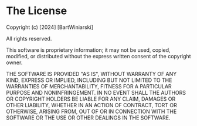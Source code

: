 # The License

Copyright (c) [2024] [BartWiniarski]

All rights reserved.

This software is proprietary information; 
it may not be used, copied, modified, or distributed 
without the express written consent of the copyright owner.

THE SOFTWARE IS PROVIDED "AS IS", WITHOUT WARRANTY OF ANY KIND, EXPRESS OR
IMPLIED, INCLUDING BUT NOT LIMITED TO THE WARRANTIES OF MERCHANTABILITY,
FITNESS FOR A PARTICULAR PURPOSE AND NONINFRINGEMENT. IN NO EVENT SHALL THE
AUTHORS OR COPYRIGHT HOLDERS BE LIABLE FOR ANY CLAIM, DAMAGES OR OTHER
LIABILITY, WHETHER IN AN ACTION OF CONTRACT, TORT OR OTHERWISE, ARISING FROM,
OUT OF OR IN CONNECTION WITH THE SOFTWARE OR THE USE OR OTHER DEALINGS IN THE
SOFTWARE.
